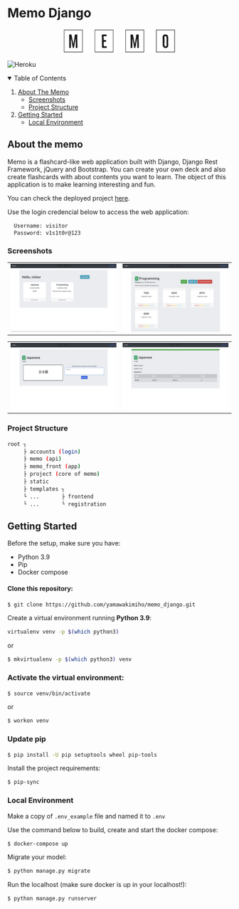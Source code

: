 # Memo Django
<p align="center">
<a href="https://memo-memo.herokuapp.com/" target="_blank"><img src="readme_assets/memo-logo.png" width="50%"></a>
</p>

![Heroku](https://pyheroku-badge.herokuapp.com/?app=memo-memo&style=flat)

<p >
<details open="open">
  <summary>Table of Contents</summary>
  <ol>
    <li>
      <a href="#about-the-memo">About The Memo</a>
      <ul>
        <li><a href="#screenshots">Screenshots</a></li>
        <li><a href="#project-structure">Project Structure</a></li>
      </ul>
    </li>
    <li>
      <a href="#getting-started">Getting Started</a>
        <ul>
        <li><a href="#local-environment">Local Environment</a></li>
      </ul>
    </li>
</details>

## About the memo

Memo is a flashcard-like web application built with Django, Django Rest Framework, jQuery and Bootstrap. You can create your own deck and also create flashcards with about contents you want to learn. The object of this application is to make learning interesting and fun. 

You can check the deployed project [here](https://memo-memo.herokuapp.com/).

Use the login credencial below to access the web application: 
```
  Username: visitor
  Password: v1s1t0r@123
```

### Screenshots

<table>
  <tr>
    <td>
      <img src="readme_assets/index.png" width="100%">
    </td>
    <td>
      <img src="readme_assets/deck.png" width="100%">
    </td>
  </tr>
</table>

<table> 
  <tr>
    <td>
      <img src="readme_assets/assigment.png" width="100%">
    </td>
    <td>
      <img src="readme_assets/result.png" width="100%">
    </td>
  </tr>
</table>

### Project Structure

```sh
root ┐
     ├ accounts (login) 
     ├ memo (api) 
     ├ memo_front (app) 
     ├ project (core of memo) 
     ├ static
     ├ templates ┐
     └ ...       ├ frontend
     └ ...       └ registration
```

## Getting Started

Before the setup, make sure you have:

- Python 3.9
- Pip
- Docker compose

#### Clone this repository:

```sh
$ git clone https://github.com/yamawakimiho/memo_django.git
```

Create a virtual environment running **Python 3.9**:

```sh
virtualenv venv -p $(which python3)
```

or

```sh
$ mkvirtualenv -p $(which python3) venv
```

### Activate the virtual environment:

```sh
$ source venv/bin/activate
```

or

```sh
$ workon venv
```

### Update pip
```sh
$ pip install -U pip setuptools wheel pip-tools
```

Install the project requirements:

```sh
$ pip-sync
```

### Local Environment

Make a copy of `.env_example` file and named it to `.env`

Use the command below to build, create and start the docker compose:
```sh
$ docker-compose up
```
Migrate your model: 
```sh
$ python manage.py migrate
```

Run the localhost (make sure docker is up in your localhost!): 

```sh
$ python manage.py runserver
```
